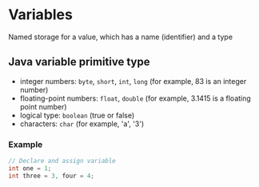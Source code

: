 # Variables

Named storage for a value, which has a name (identifier) and a type

## Java variable primitive type

- integer numbers: `byte`, `short`, `int`, `long` (for example, 83 is an integer number)
- floating-point numbers: `float`, `double` (for example, 3.1415 is a floating point number)
- logical type: `boolean` (true or false)
- characters: `char` (for example, 'a', '3')

### Example

```java
// Declare and assign variable
int one = 1;
int three = 3, four = 4;
```
